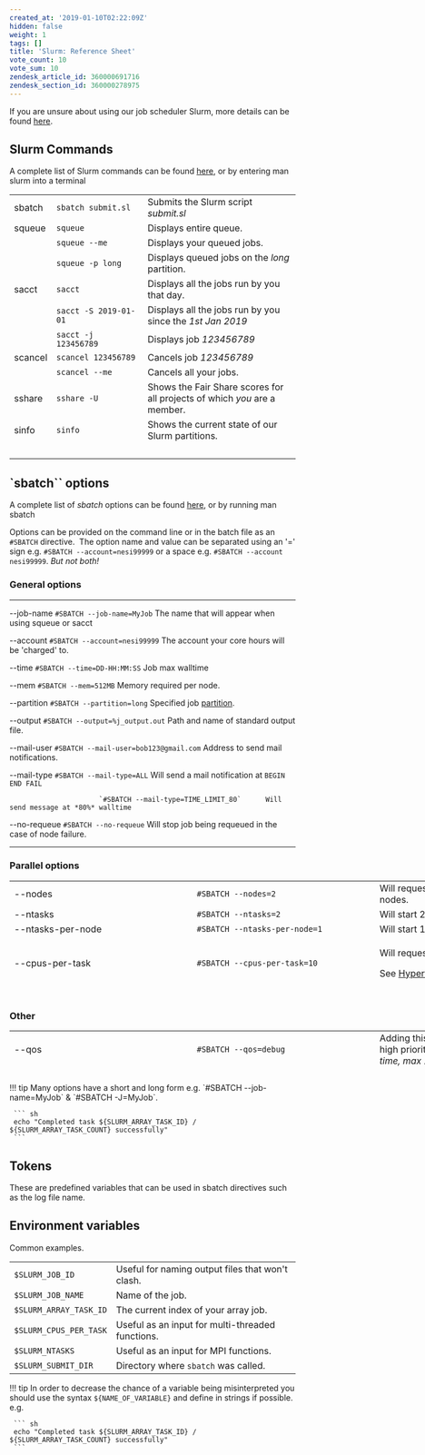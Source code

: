 ```yaml
---
created_at: '2019-01-10T02:22:09Z'
hidden: false
weight: 1
tags: []
title: 'Slurm: Reference Sheet'
vote_count: 10
vote_sum: 10
zendesk_article_id: 360000691716
zendesk_section_id: 360000278975
---
```


If you are unsure about using our job scheduler Slurm, more details can
be found
[here](../../Getting_Started/Next_Steps/Submitting_your_first_job.md).

## Slurm Commands

A complete list of Slurm commands can be found
[here](https://slurm.schedmd.com/man_index.html), or by entering man
slurm into a terminal

|         |                       |                                                                           |
|---------|-----------------------|---------------------------------------------------------------------------|
| sbatch  | `sbatch submit.sl`    | Submits the Slurm script *submit.sl*                                      |
| squeue  | `squeue`              | Displays entire queue.                                                    |
|         | `squeue --me`         | Displays your queued jobs.                                                |
|         | `squeue -p long`      | Displays queued jobs on the *long* partition.                             |
| sacct   | `sacct`               | Displays all the jobs run by you that day.                                |
|         | `sacct -S 2019-01-01` | Displays all the jobs run by you since the *1st Jan 2019*                 |
|         | `sacct -j 123456789`  | Displays job *123456789*                                                  |
| scancel | `scancel 123456789`   | Cancels job *123456789*                                                   |
|         | `scancel --me`        | Cancels all your jobs.                                                    |
| sshare  | `sshare -U`           | Shows the Fair Share scores for all projects of which *you* are a member. |
| sinfo   | `sinfo`               | Shows the current state of our Slurm partitions.                          |
|         |                       |                                                                           |

## `sbatch`` options

A complete list of *sbatch* options can be found
[here](https://slurm.schedmd.com/sbatch.html), or by running man sbatch

Options can be provided on the command line or in the batch file as an
`#SBATCH` directive.  The option name and value can be separated using
an '=' sign e.g. `#SBATCH --account=nesi99999` or a space e.g.
`#SBATCH --account nesi99999`. *But not both!*

### General options

  ----------------------- ---------------------------------------- -------------------------------------------------------------------------------------------------------
  --job-name              `#SBATCH --job-name=MyJob`               The name that will appear when using squeue or sacct

  --account               `#SBATCH --account=nesi99999`            The account your core hours will be 'charged' to.

  --time                  `#SBATCH --time=DD-HH:MM:SS`             Job max walltime  

  --mem                   `#SBATCH --mem=512MB`                    Memory required per node.

  --partition             `#SBATCH --partition=long`               Specified job
                                                                   [partition](../../Scientific_Computing/Running_Jobs_on_Maui_and_Mahuika/Mahuika_Slurm_Partitions.md).

  --output                `#SBATCH --output=%j_output.out`         Path and name of standard output file.

  --mail-user             `#SBATCH --mail-user=bob123@gmail.com`   Address to send mail notifications.

  --mail-type             `#SBATCH --mail-type=ALL`                Will send a mail notification at `BEGIN END FAIL`

                          `#SBATCH --mail-type=TIME_LIMIT_80`      Will send message at *80%* walltime

  --no-requeue            `#SBATCH --no-requeue`                   Will stop job being requeued in the case of node failure.
  ----------------------- ---------------------------------------- -------------------------------------------------------------------------------------------------------

### Parallel options

<table style="height: 205px; width: 966px;">
<colgroup>
<col style="width: 33%" />
<col style="width: 33%" />
<col style="width: 33%" />
</colgroup>
<tbody>
<tr class="odd" style="height: 23px;">
<td style="width: 148px; height: 23px">--nodes</td>
<td style="width: 303px; height: 23px"><code
class="sl">#SBATCH --nodes=2</code></td>
<td style="width: 446px; height: 23px">Will request tasks be run across
2 nodes.</td>
</tr>
<tr class="even" style="height: 23px;">
<td style="width: 148px; height: 23px">--ntasks</td>
<td style="width: 303px; height: 23px"><code
class="sl">#SBATCH --ntasks=2</code></td>
<td style="width: 446px; height: 23px">Will start 2 <a
href="https://support.nesi.org.nz/knowledge/articles/360000690275/">MPI</a>
tasks.</td>
</tr>
<tr class="odd" style="height: 23px;">
<td style="width: 148px; height: 23px">--ntasks-per-node</td>
<td style="width: 303px; height: 23px"><code
class="sl">#SBATCH --ntasks-per-node=1</code></td>
<td style="width: 446px; height: 23px">Will start 1 task per requested
node</td>
</tr>
<tr class="even" style="height: 23px;">
<td style="width: 148px; height: 23px">--cpus-per-task</td>
<td style="width: 303px; height: 23px"><code
class="sl">#SBATCH --cpus-per-task=10</code></td>
<td style="width: 446px; height: 23px"><p>Will request 10
<em>logical</em> CPUs per task.</p>
<p>See <a
href="../../Scientific_Computing/Running_Jobs_on_Maui_and_Mahuika/Hyperthreading.md">Hyperthreading</a>.</p></td>
</tr>
<tr class="odd" style="height: 23px;">
<td style="width: 148px; height: 23px">--mem-per-cpu</td>
<td style="width: 303px; height: 23px"><code
class="sl">#SBATCH --mem-per-cpu=512MB</code></td>
<td style="width: 446px; height: 23px"><p>Memory Per <em>logical</em>
CPU.</p>
<p><code class="sl">--mem</code> Should be used if shared memory
job.</p>
<p>See <a href="../../General/FAQs/How_do_I_request_memory.md">How do I
request memory?</a>.</p></td>
</tr>
<tr class="even" style="height: 46px;">
<td style="width: 148px; height: 46px">--array</td>
<td style="width: 303px; height: 46px"><code
class="sl">#SBATCH --array=1-5</code></td>
<td style="width: 446px; height: 46px">Will submit job 5 times each with
a different <code class="sl">$SLURM_ARRAY_TASK_ID</code>
(1,2,3,4,5)</td>
</tr>
<tr class="odd" style="height: 44px;">
<td style="width: 148px; height: 44px"> </td>
<td style="width: 303px; height: 44px"><code
class="sl">#SBATCH --array=0-20:5</code></td>
<td style="width: 446px; height: 44px">Will submit job 5 times each with
a different <code class="sl">$SLURM_ARRAY_TASK_ID</code>
(0,5,10,15,20)</td>
</tr>
<tr class="even">
<td style="width: 148px"> </td>
<td style="width: 303px"><code
class="sl">#SBATCH --array=1-100%10</code></td>
<td style="width: 446px">Will submit 1 though to 100 jobs but no more
than 10 at once.</td>
</tr>
</tbody>
</table>

### Other

<table style="height: 76px; width: 966px;">
<colgroup>
<col style="width: 33%" />
<col style="width: 33%" />
<col style="width: 33%" />
</colgroup>
<tbody>
<tr class="odd">
<td style="width: 150.433px">--qos</td>
<td style="width: 320px"><code
class="sl">#SBATCH --qos=debug</code></td>
<td style="width: 461.567px">Adding this line gives your job a very high
priority. <em>Limited to one job at a time, max 15 minutes</em>.</td>
</tr>
<tr class="even">
<td style="width: 150.433px">--profile</td>
<td style="width: 320px"><code
class="sl">#SBATCH --profile=ALL</code></td>
<td style="width: 461.567px"><p>Allows generation of a .h5 file
containing job profile information.</p>
<p>See <a
href="https://support.nesi.org.nz/hc/en-gb/articles/360000810616-How-can-I-profile-a-SLURM-job-">Slurm
Native Profiling</a>.</p></td>
</tr>
<tr class="odd">
<td style="width: 150.433px">--dependency</td>
<td style="width: 320px"><code
class="sl">#SBATCH --dependency=afterok:123456789</code></td>
<td style="width: 461.567px">Will only start after the job 123456789 has
completed.</td>
</tr>
<tr class="even">
<td style="width: 150.433px">--hint</td>
<td style="width: 320px"><code
class="sl">#SBATCH --hint=nomultithread</code></td>
<td style="width: 461.567px">Disables <a
href="../../Scientific_Computing/Running_Jobs_on_Maui_and_Mahuika/Hyperthreading.md">hyperthreading</a>,
be aware that this will significantly change how your job is
defined.</td>
</tr>
</tbody>
</table>
!!! tip
     Many options have a short and long form e.g.
     `#SBATCH --job-name=MyJob` & `#SBATCH -J=MyJob`.

     ``` sh
     echo "Completed task ${SLURM_ARRAY_TASK_ID} / ${SLURM_ARRAY_TASK_COUNT} successfully"
     ```

## Tokens

These are predefined variables that can be used in sbatch directives
such as the log file name.

## Environment variables

Common examples.

|                        |                                                  |
|------------------------|--------------------------------------------------|
| `$SLURM_JOB_ID`        | Useful for naming output files that won't clash. |
| `$SLURM_JOB_NAME`      | Name of the job.                                 |
| `$SLURM_ARRAY_TASK_ID` | The current index of your array job.             |
| `$SLURM_CPUS_PER_TASK` | Useful as an input for multi-threaded functions. |
| `$SLURM_NTASKS`        | Useful as an input for MPI functions.            |
| `$SLURM_SUBMIT_DIR`    | Directory where `sbatch` was called.             |

!!! tip
     In order to decrease the chance of a variable being misinterpreted you
     should use the syntax `${NAME_OF_VARIABLE}` and define in strings if
     possible. e.g.

     ``` sh
     echo "Completed task ${SLURM_ARRAY_TASK_ID} / ${SLURM_ARRAY_TASK_COUNT} successfully"
     ```

